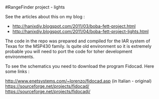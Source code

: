 #RangeFinder project - lights

See the articles about this on my blog : 

- http://hanixdiy.blogspot.com/2011/03/boba-fett-project.html
- http://hanixdiy.blogspot.com/2011/04/boba-fett-project-lights.html

The code in the repo was prepared and compiled for the IAR system of Texas for the MSP430 family.
Is quite old environment so it is extremely probable you will need to port the code for toher development environments.

To see the schematics you need to download the program Fidocad. Here some links :

http://www.enetsystems.com/~lorenzo/fidocad.asp (in Italian - original)
https://sourceforge.net/projects/fidocad/
https://sourceforge.net/projects/fidocadj/
